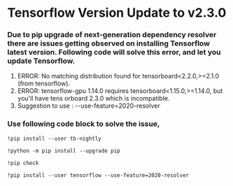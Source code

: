 # Tensorflow Version Update to v2.3.0

### Due to pip upgrade of next-generation dependency resolver there are issues getting observed on installing Tensorflow latest version. Following code will solve this error, and let you update Tensorflow.

 1. ERROR: No matching distribution found for tensorboard<2.2.0,>=2.1.0 (from tensorflow).
 2. ERROR: tensorflow-gpu 1.14.0 requires tensorboard<1.15.0,>=1.14.0, but you'll have tens
 orboard 2.3.0 which is incompatible.
 3. Suggestion to use : --use-feature=2020-resolver
 
 ### Use following code block to solve the issue,
 `!pip install --user tb-nightly`
 
`!python -m pip install --upgrade pip`

`!pip check`

`!pip install --user tensorflow --use-feature=2020-resolver`
